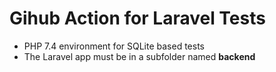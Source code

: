 # Gihub Action for Laravel Tests

* PHP 7.4 environment for SQLite based tests
* The Laravel app must be in a subfolder named **backend**